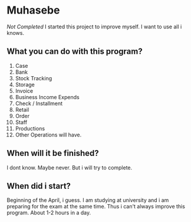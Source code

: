 # Muhasebe
_Not Completed_
I started this project to improve myself.
I want to use all i knows.

## What you can do with this program?

  1. Case
  2. Bank
  3. Stock Tracking
  4. Storage
  5. Invoice
  6. Business Income Expends
  7. Check / Installment
  8. Retail
  9. Order
  10. Staff
  11. Productions
  12. Other Operations will have.

## When will it be finished?
  I dont know. Maybe never.
  But i will try to complete.
  
## When did i start?
  Beginning of the April, i guess. I am studying at university and i am preparing for the exam at the same time. Thus i can't always improve this program. About 1-2 hours in a day.
